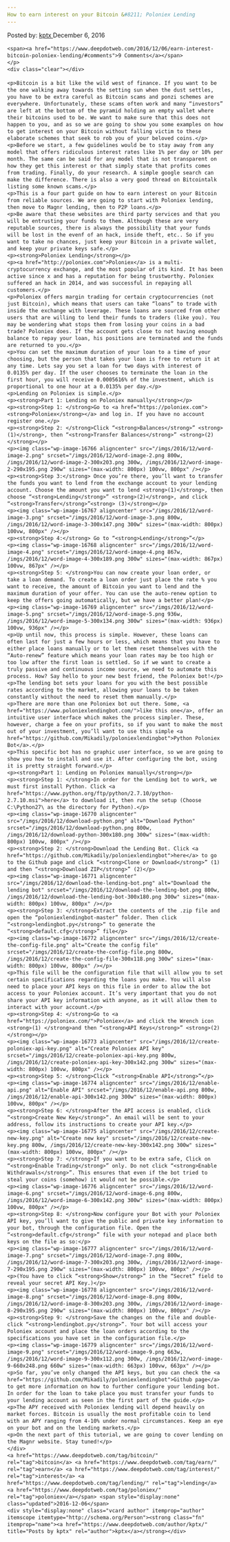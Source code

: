```yaml
---
How to earn interest on your Bitcoin &#8211; Poloniex Lending
---
```

<article class="post-listing post-16765 post type-post status-publish format-standard has-post-thumbnail hentry  tag-bitcoin tag-earn tag-interest tag-lending tag-poloniex">
    <div class="post-inner">
        <span>Posted by: <a href="https://www.deepdotweb.com/author/kptx/" title="">kptx </a></span>
    <span>December 6, 2016</span>
    
    <span><a href="https://www.deepdotweb.com/2016/12/06/earn-interest-bitcoin-poloniex-lending/#comments">9 Comments</a></span>
    </p>
    <div class="clear"></div>
    
    <p>Bitcoin is a bit like the wild west of finance. If you want to be the one walking away towards the setting sun when the dust settles, you have to be extra careful as Bitcoin scams and ponzi schemes are everywhere. Unfortunately, these scams often work and many “investors” are left at the bottom of the pyramid holding an empty wallet where their bitcoins used to be. We want to make sure that this does not happen to you, and as so we are going to show you some examples on how to get interest on your Bitcoin without falling victim to these elaborate schemes that seek to rob you of your beloved coins.</p>
    <p>Before we start, a few guidelines would be to stay away from any model that offers ridiculous interest rates like 1% per day or 10% per month. The same can be said for any model that is not transparent on how they get this interest or that simply state that profits comes from trading. Finally, do your research. A simple google search can make the difference. There is also a very good thread on Bitcointalk listing some known scams.</p>
    <p>This is a four part guide on how to earn interest on your Bitcoin from reliable sources. We are going to start with Poloniex lending, then move to Magnr lending, then to P2P loans.</p>
    <p>Be aware that these websites are third party services and that you will be entrusting your funds to them. Although these are very reputable sources, there is always the possibility that your funds will be lost in the evenf of an hack, inside theft, etc.. So if you want to take no chances, just keep your Bitcoin in a private wallet, and keep your private keys safe.</p>
    <p><strong>Poloniex Lending</strong></p>
    <p><a href="http://poloniex.com">Poloniex</a> is a multi-cryptocurrency exchange, and the most popular of its kind. It has been active since x and has a reputation for being trustworthy. Poloniex suffered an hack in 2014, and was successful in repaying all customers.</p>
    <p>Poloniex offers margin trading for certain cryptocurrencies (not just Bitcoin), which means that users can take “loans” to trade with inside the exchange with leverage. These loans are sourced from other users that are willing to lend their funds to traders (like you). You may be wondering what stops them from losing your coins in a bad trade? Poloniex does. If the account gets close to not having enough balance to repay your loan, his positions are terminated and the funds are returned to you.</p>
    <p>You can set the maximum duration of your loan to a time of your choosing, but the person that takes your loan is free to return it at any time. Lets say you set a loan for two days with interest of 0.0135% per day. If the user chooses to terminate the loan in the first hour, you will receive 0.0005616% of the investment, which is proportional to one hour at a 0.0135% per day.</p>
    <p>Lending on Poloniex is simple.</p>
    <p><strong>Part 1: Lending on Poloniex manually</strong></p>
    <p><strong>Step 1: </strong>Go to <a href="https://poloniex.com"><strong>Poloniex</strong></a> and log in. If you have no account register one.</p>
    <p><strong>Step 2: </strong>Click “<strong>Balances</strong>” <strong>(1)</strong>, then “<strong>Transfer Balances</strong>” <strong>(2)</strong></p>
    <p><img class="wp-image-16766 aligncenter" src="/imgs/2016/12/word-image-2.png" srcset="/imgs/2016/12/word-image-2.png 800w, /imgs/2016/12/word-image-2-300x203.png 300w, /imgs/2016/12/word-image-2-290x195.png 290w" sizes="(max-width: 800px) 100vw, 800px" /></p>
    <p><strong>Step 3:</strong> Once you’re there, you’ll want to transfer the funds you want to lend from the exchange account to your lending account. Choose the amount you want to lend <strong>(1)</strong>, then choose “<strong>Lending</strong>” <strong>(2)</strong>, and click “<strong>Transfer</strong>”<strong> (3)</strong></p>
    <p><img class="wp-image-16767 aligncenter" src="/imgs/2016/12/word-image-3.png" srcset="/imgs/2016/12/word-image-3.png 800w, /imgs/2016/12/word-image-3-300x147.png 300w" sizes="(max-width: 800px) 100vw, 800px" /></p>
    <p><strong>Step 4:</strong> Go to “<strong>Lending</strong>”</p>
    <p><img class="wp-image-16768 aligncenter" src="/imgs/2016/12/word-image-4.png" srcset="/imgs/2016/12/word-image-4.png 867w, /imgs/2016/12/word-image-4-300x189.png 300w" sizes="(max-width: 867px) 100vw, 867px" /></p>
    <p><strong>Step 5: </strong>You can now create your loan order, or take a loan demand. To create a loan order just place the rate % you want to receive, the amount of Bitcoin you want to lend and the maximum duration of your offer. You can use the auto-renew option to keep the offers going automatically, but we have a better plan!</p>
    <p><img class="wp-image-16769 aligncenter" src="/imgs/2016/12/word-image-5.png" srcset="/imgs/2016/12/word-image-5.png 936w, /imgs/2016/12/word-image-5-300x134.png 300w" sizes="(max-width: 936px) 100vw, 936px" /></p>
    <p>Up until now, this process is simple. However, these loans can often last for just a few hours or less, which means that you have to either place loans manually or to let them reset themselves with the “Auto-renew” feature which means your loan rates may be too high or too low after the first loan is settled. So if we want to create a truly passive and continuous income source, we need to automate this process. How? Say hello to your new best friend, the Poloniex bot!</p>
    <p>The lending bot sets your loans for you with the best possible rates according to the market, allowing your loans to be taken constantly without the need to reset them manually.</p>
    <p>There are more than one Poloniex bot out there. Some, <a href="https://www.poloniexlendingbot.com/">like this one</a>, offer an intuitive user interface which makes the process simpler. These, however, charge a fee on your profits, so if you want to make the most out of your investment, you’ll want to use this simple <a href="https://github.com/Mikadily/poloniexlendingbot">Python Poloniex Bot</a>.</p>
    <p>This specific bot has no graphic user interface, so we are going to show you how to install and use it. After configuring the bot, using it is pretty straight forward.</p>
    <p><strong>Part 1: Lending on Poloniex manually</strong></p>
    <p><strong>Step 1: </strong>In order for the Lending bot to work, we must first install Python. Click <a href="https://www.python.org/ftp/python/2.7.10/python-2.7.10.msi">here</a> to download it, then run the setup (Choose C:\Python27\ as the directory for Python).</p>
    <p><img class="wp-image-16770 aligncenter" src="/imgs/2016/12/download-python.png" alt="Download Python" srcset="/imgs/2016/12/download-python.png 800w, /imgs/2016/12/download-python-300x180.png 300w" sizes="(max-width: 800px) 100vw, 800px" /></p>
    <p><strong>Step 2: </strong>Download the Lending Bot. Click <a href="https://github.com/Mikadily/poloniexlendingbot">here</a> to go to the Github page and click “<strong>Clone or Download</strong>” (1) and then “<strong>Download ZIP</strong>” (2)</p>
    <p><img class="wp-image-16771 aligncenter" src="/imgs/2016/12/download-the-lending-bot.png" alt="Download the lending bot" srcset="/imgs/2016/12/download-the-lending-bot.png 800w, /imgs/2016/12/download-the-lending-bot-300x180.png 300w" sizes="(max-width: 800px) 100vw, 800px" /></p>
    <p><strong>Step 3: </strong>Extract the contents of the .zip file and open the “poloniexlendingbot-master” folder. Then click “<strong>lendingbot.py</strong>“ to generate the “<strong>default.cfg</strong>” file</p>
    <p><img class="wp-image-16772 aligncenter" src="/imgs/2016/12/create-the-config-file.png" alt="Create the config file" srcset="/imgs/2016/12/create-the-config-file.png 800w, /imgs/2016/12/create-the-config-file-300x118.png 300w" sizes="(max-width: 800px) 100vw, 800px" /></p>
    <p>This file will be the configuration file that will allow you to set certain specifications regarding the loans you make. You will also need to place your API keys on this file in order to allow the bot access to your Poloniex account. It’s very important that you do not share your API key information with anyone, as it will allow them to interact with your account.</p>
    <p><strong>Step 4: </strong>Go to <a href="https://poloniex.com/">Poloniex</a> and click the Wrench icon <strong>(1) </strong>and then “<strong>API Keys</strong>” <strong>(2)</strong></p>
    <p><img class="wp-image-16773 aligncenter" src="/imgs/2016/12/create-poloniex-api-key.png" alt="Create Poloniex API key" srcset="/imgs/2016/12/create-poloniex-api-key.png 800w, /imgs/2016/12/create-poloniex-api-key-300x142.png 300w" sizes="(max-width: 800px) 100vw, 800px" /></p>
    <p><strong>Step 5: </strong>Click “<strong>Enable API</strong>”</p>
    <p><img class="wp-image-16774 aligncenter" src="/imgs/2016/12/enable-api.png" alt="Enable API" srcset="/imgs/2016/12/enable-api.png 800w, /imgs/2016/12/enable-api-300x142.png 300w" sizes="(max-width: 800px) 100vw, 800px" /></p>
    <p><strong>Step 6: </strong>After the API access is enabled, click “<strong>Create New Key</strong>“. An email will be sent to your address, follow its instructions to create your API key.</p>
    <p><img class="wp-image-16775 aligncenter" src="/imgs/2016/12/create-new-key.png" alt="Create new key" srcset="/imgs/2016/12/create-new-key.png 800w, /imgs/2016/12/create-new-key-300x142.png 300w" sizes="(max-width: 800px) 100vw, 800px" /></p>
    <p><strong>Step 7: </strong>If you want to be extra safe, Click on “<strong>Enable Trading</strong>” only. Do not click “<strong>Enable Withdrawals</strong>”. This ensures that even if the bot tried to steal your coins (somehow) it would not be possible.</p>
    <p><img class="wp-image-16776 aligncenter" src="/imgs/2016/12/word-image-6.png" srcset="/imgs/2016/12/word-image-6.png 800w, /imgs/2016/12/word-image-6-300x142.png 300w" sizes="(max-width: 800px) 100vw, 800px" /></p>
    <p><strong>Step 8: </strong>Now configure your Bot with your Poloniex API key, you’ll want to give the public and private key information to your bot, through the configuration file. Open the “<strong>default.cfg</strong>” file with your notepad and place both keys on the file as so:</p>
    <p><img class="wp-image-16777 aligncenter" src="/imgs/2016/12/word-image-7.png" srcset="/imgs/2016/12/word-image-7.png 800w, /imgs/2016/12/word-image-7-300x203.png 300w, /imgs/2016/12/word-image-7-290x195.png 290w" sizes="(max-width: 800px) 100vw, 800px" /></p>
    <p>(You have to click “<strong>Show</strong>” in the “Secret” field to reveal your secret API Key.)</p>
    <p><img class="wp-image-16778 aligncenter" src="/imgs/2016/12/word-image-8.png" srcset="/imgs/2016/12/word-image-8.png 800w, /imgs/2016/12/word-image-8-300x203.png 300w, /imgs/2016/12/word-image-8-290x195.png 290w" sizes="(max-width: 800px) 100vw, 800px" /></p>
    <p><strong>Step 9: </strong>Save the changes on the file and double-click “<strong>lendingbot.py</strong>”. Your bot will access your Poloniex account and place the loan orders according to the specifications you have set in the configuration file.</p>
    <p><img class="wp-image-16779 aligncenter" src="/imgs/2016/12/word-image-9.png" srcset="/imgs/2016/12/word-image-9.png 663w, /imgs/2016/12/word-image-9-300x112.png 300w, /imgs/2016/12/word-image-9-660x248.png 660w" sizes="(max-width: 663px) 100vw, 663px" /></p>
    <p>So far, you’ve only changed the API keys, but you can check the <a href="https://github.com/Mikadily/poloniexlendingbot">Github page</a> to get more information on how to further configure your lending bot. In order for the loan to take place you must transfer your funds to your lending account as seen in the first part of the guide.</p>
    <p>The APY received with Poloniex lending will depend heavily on market forces. Bitcoin is usually the most profitable coin to lend with an APY ranging from 4-10% under normal circumstances. Keep an eye on your bot and on the lending markets.</p>
    <p>On the next part of this tutorial, we are going to cover lending on the Magnr website. Stay tuned!</p>
    </div>
    <a href="https://www.deepdotweb.com/tag/bitcoin/" rel="tag">bitcoin</a> <a href="https://www.deepdotweb.com/tag/earn/" rel="tag">earn</a> <a href="https://www.deepdotweb.com/tag/interest/" rel="tag">interest</a> <a href="https://www.deepdotweb.com/tag/lending/" rel="tag">lending</a> <a href="https://www.deepdotweb.com/tag/poloniex/" rel="tag">poloniex</a></span> <span style="display:none" class="updated">2016-12-06</span>
    <div style="display:none" class="vcard author" itemprop="author" itemscope itemtype="http://schema.org/Person"><strong class="fn" itemprop="name"><a href="https://www.deepdotweb.com/author/kptx/" title="Posts by kptx" rel="author">kptx</a></strong></div>
    
